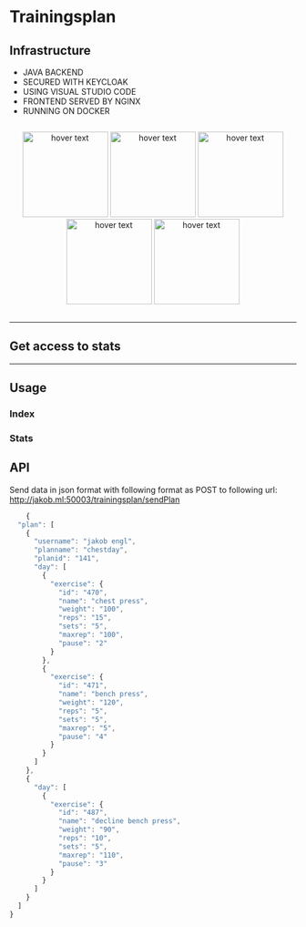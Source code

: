 # Trainingsplan

## Infrastructure ##

* JAVA BACKEND <br/>
* SECURED WITH KEYCLOAK<br/>
* USING VISUAL STUDIO CODE<br/>
* FRONTEND SERVED BY NGINX<br/>
* RUNNING ON DOCKER<br/>

<div style="display:table-cell; vertical-align:middle; text-align:center">
	<p>
  	<img src="https://www.cbronline.com/wp-content/uploads/2016/06/Java.png" width="150" title="hover text">
	<img src="https://avatars2.githubusercontent.com/u/4921466?s=400&v=4" width="150" title="hover text">
	<img src="https://avocode.com/static/icons/integrations/visual-studio-code.svg?ver=1" width="150" title="hover text">
		<img src="https://assets.t3n.sc/news/wp-content/uploads/2016/03/nginx-hoster-featured-620x349.jpg?auto=format&h=349&ixlib=php-2.1.1&w=620" 
			width="150" title="hover text">
		<img src="https://www.docker.com/sites/default/files/social/docker_facebook_share.png" width="150" title="hover text">
	</p>
</div>

- - - -
## Get access to stats ##


- - - -

## Usage ##

### Index ###

### Stats ###

## API ##

Send data in json format with following format as POST to following url: http://jakob.ml:50003/trainingsplan/sendPlan

```javascript
    {
  "plan": [
    {
      "username": "jakob engl",
      "planname": "chestday",
      "planid": "141",
      "day": [
        {
          "exercise": {
            "id": "470",
            "name": "chest press",
            "weight": "100",
            "reps": "15",
            "sets": "5",
            "maxrep": "100",
            "pause": "2"
          }
        },
        {
          "exercise": {
            "id": "471",
            "name": "bench press",
            "weight": "120",
            "reps": "5",
            "sets": "5",
            "maxrep": "5",
            "pause": "4"
          }
        }
      ]
    },
    {
      "day": [
        {
          "exercise": {
            "id": "487",
            "name": "decline bench press",
            "weight": "90",
            "reps": "10",
            "sets": "5",
            "maxrep": "110",
            "pause": "3"
          }
        }
      ]
    }
  ]
}
```

